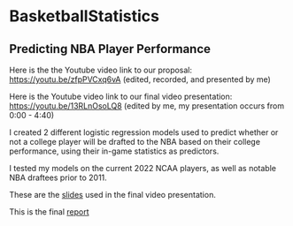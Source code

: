 # BasketballStatistics

## Predicting NBA Player Performance

Here is the the Youtube video link to our proposal: https://youtu.be/zfpPVCxq6vA (edited, recorded, and presented by me)

Here is the Youtube video link to our final video presentation: https://youtu.be/13RLnOsoLQ8 (edited by me, my presentation occurs from 0:00 - 4:40)

I created 2 different logistic regression models used to predict whether or not a college player will be drafted to the NBA based on their college performance, using their in-game statistics as predictors.

I tested my models on the current 2022 NCAA players, as well as notable NBA draftees prior to 2011. 

These are the [slides](https://github.com/mattaolive/BasketballStatistics/blob/main/PredictingNBASuccess/slides.pdf) used in the final video presentation.

This is the final [report](https://github.com/mattaolive/BasketballStatistics/blob/main/PredictingNBASuccess/report.pdf)



